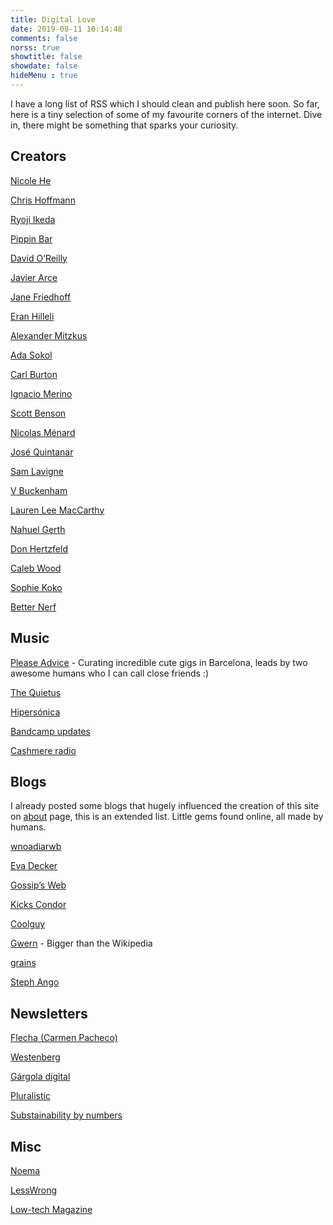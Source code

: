 ```yaml
---
title: Digital Love
date: 2019-08-11 10:14:48
comments: false
norss: true
showtitle: false
showdate: false
hideMenu : true
---
```


I have a long list of RSS which I should clean and publish here soon.
So far, here is a tiny selection of some of my favourite corners of the internet. 
Dive in, there might be something that sparks your curiosity.

## Creators

[Nicole He](https://nicole.pizza/)

[Chris Hoffmann](https://uglystupidhonest.com/)

 [Ryoji Ikeda](https://www.ryojiikeda.com/)

[Pippin Bar](https://pippinbarr.com/)

[David O’Reilly](https://davidoreilly.com/)

[Javier Arce](https://javier.computer/)

[Jane Friedhoff](https://janefriedhoff.com/)

[Eran Hilleli](https://eranhilleli.com/)

[Alexander Mitzkus](https://zuggamasta.de/)

[Ada Sokol](https://adasokol.com/)

[Carl Burton](https://www.carlburton.io/)

[Ignacio Merino](https://ignaciomerino.com/)

[Scott Benson](https://www.bombsfall.com/)

[Nicolas Ménard](https://www.nicolasmenard.com/)

[José Quintanar](https://www.josequintanar.com/)

[Sam Lavigne](https://lav.io/)

[V Buckenham](https://v21.io/blog/)

[Lauren Lee MacCarthy](https://lauren-mccarthy.com/Info)

[Nahuel Gerth](https://nahuelgerth.de/)

[Don Hertzfeld](https://www.youtube.com/user/t1i1b/videos)

[Caleb Wood](https://www.kbibwod.com/)

[Sophie Koko](https://www.instagram.com/sophiekoko/?hl=en)

[Better Nerf](https://www.hbruvry.com/)


## Music

[Please Advice](https://t.me/pleaseadvicebcn) - Curating incredible cute gigs in Barcelona, leads by two awesome humans who I can call close friends :)

[The Quietus](https://thequietus.com/)

[Hipersónica](https://www.hipersonica.com/)

[Bandcamp updates](https://daily.bandcamp.com/)

[Cashmere radio](https://cashmereradio.com/)

## Blogs

I already posted some blogs that hugely influenced the creation of this site on [about](/pages/about/) page, this is an extended list. Little gems found online, all made by humans.

[wnoadiarwb](https://wnoadiarwb.us/)

[Eva Decker](https://eva.town/)

[Gossip’s Web](https://gossipsweb.net/)

[Kicks Condor](https://www.kickscondor.com/)

[Coolguy](https://coolguy.website/introduction/)

[Gwern](https://gwern.net/) - Bigger than the Wikipedia

[grains](https://grains.cc/about/)

[Steph Ango](https://stephango.com/)

## Newsletters

[Flecha (Carmen Pacheco)](https://carmenpacheco.es/flecha-archivo/)

[Westenberg](https://joanwestenberg.com/)

[Gárgola digital](https://gargoladigital.substack.com/)

[Pluralistic](https://pluralistic.net/)

[Substainability by numbers](https://www.sustainabilitybynumbers.com/)

## Misc

[Noema](https://www.noemamag.com/)

[LessWrong](https://www.lesswrong.com/)

[Low-tech Magazine](https://solar.lowtechmagazine.com/posts/)